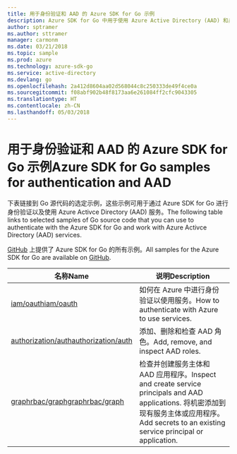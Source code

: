 ```yaml
---
title: 用于身份验证和 AAD 的 Azure SDK for Go 示例
description: Azure SDK for Go 中用于使用 Azure Active Directory (AAD) 和身份验证的选定示例。
author: sptramer
ms.author: sttramer
manager: carmonm
ms.date: 03/21/2018
ms.topic: sample
ms.prod: azure
ms.technology: azure-sdk-go
ms.service: active-directory
ms.devlang: go
ms.openlocfilehash: 2a412d8604aa02d568044c8c250333de49f4ce0a
ms.sourcegitcommit: f08abf902b48f8173aa6e261084ff2cfc9043305
ms.translationtype: HT
ms.contentlocale: zh-CN
ms.lasthandoff: 05/03/2018
---
```

# <a name="azure-sdk-for-go-samples-for-authentication-and-aad"></a><span data-ttu-id="d742f-103">用于身份验证和 AAD 的 Azure SDK for Go 示例</span><span class="sxs-lookup"><span data-stu-id="d742f-103">Azure SDK for Go samples for authentication and AAD</span></span>

<span data-ttu-id="d742f-104">下表链接到 Go 源代码的选定示例，这些示例可用于通过 Azure SDK for Go 进行身份验证以及使用 Azure Activce Directory (AAD) 服务。</span><span class="sxs-lookup"><span data-stu-id="d742f-104">The following table links to selected samples of Go source code that you can use to authenticate with the Azure SDK for Go and work with Azure Activce Directory (AAD) services.</span></span> 

<span data-ttu-id="d742f-105">[GitHub](https://github.com/Azure-Samples/azure-sdk-for-go-samples) 上提供了 Azure SDK for Go 的所有示例。</span><span class="sxs-lookup"><span data-stu-id="d742f-105">All samples for the Azure SDK for Go are available on [GitHub](https://github.com/Azure-Samples/azure-sdk-for-go-samples).</span></span>

| <span data-ttu-id="d742f-106">名称</span><span class="sxs-lookup"><span data-stu-id="d742f-106">Name</span></span> | <span data-ttu-id="d742f-107">说明</span><span class="sxs-lookup"><span data-stu-id="d742f-107">Description</span></span> |
|------|-------------|
| [<span data-ttu-id="d742f-108">iam/oauth</span><span class="sxs-lookup"><span data-stu-id="d742f-108">iam/oauth</span></span>](https://github.com/Azure-Samples/azure-sdk-for-go-samples/blob/master/iam/oauth.go) | <span data-ttu-id="d742f-109">如何在 Azure 中进行身份验证以使用服务。</span><span class="sxs-lookup"><span data-stu-id="d742f-109">How to authenticate with Azure to use services.</span></span> |
| [<span data-ttu-id="d742f-110">authorization/auth</span><span class="sxs-lookup"><span data-stu-id="d742f-110">authorization/auth</span></span>](https://github.com/Azure-Samples/azure-sdk-for-go-samples/blob/master/authorization/auth.go) | <span data-ttu-id="d742f-111">添加、删除和检查 AAD 角色。</span><span class="sxs-lookup"><span data-stu-id="d742f-111">Add, remove, and inspect AAD roles.</span></span> |
| [<span data-ttu-id="d742f-112">graphrbac/graph</span><span class="sxs-lookup"><span data-stu-id="d742f-112">graphrbac/graph</span></span>](https://github.com/Azure-Samples/azure-sdk-for-go-samples/blob/master/graphrbac/graph.go) | <span data-ttu-id="d742f-113">检查并创建服务主体和 AAD 应用程序。</span><span class="sxs-lookup"><span data-stu-id="d742f-113">Inspect and create service principals and AAD applications.</span></span> <span data-ttu-id="d742f-114">将机密添加到现有服务主体或应用程序。</span><span class="sxs-lookup"><span data-stu-id="d742f-114">Add secrets to an existing service principal or application.</span></span> |
